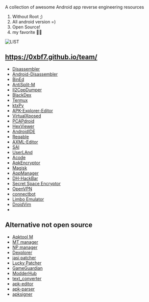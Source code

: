 A collection of awesome Android app reverse engineering resources

1. Without Root ;)
2. All android version =)
3. Open Source!
4. my favorite 🤫🤐

![LIST](https://github.com/ariadesupriyatna/software-reverse-engineering/blob/main/BlackFishSeven.jpg)

## https://0xbf7.github.io/team/
- [Disassembler](https://github.com/timscriptov/Disassembler/releases)
- [Android-Disassembler](https://github.com/yhs0602/Android-Disassembler/releases)
- [BinEd](https://github.com/exbin/bined-android/releases)
- [AntiSplit-M](https://github.com/AbdurazaaqMohammed/AntiSplit-M/releases)
- [Il2CppDumper](https://github.com/Poko-Apps/Il2cppDumpDroidGUI/releases)
- [BlackDex](https://github.com/CodingGay/BlackDex/releases)
- [Termux](https://github.com/termux/termux-app/releases)
- [ktxPy](https://github.com/PsiCodes/ktxpy/releases)
- [APK-Explorer-Editor](https://github.com/apk-editor/APK-Explorer-Editor/releases)
- [VirtualXposed](https://github.com/android-hacker/VirtualXposed/releases)
- [PCAPdroid](https://github.com/emanuele-f/PCAPdroid/releases)
- [HexViewer](https://f-droid.org/packages/fr.ralala.hexviewer/)
- [AndroidIDE](https://github.com/AndroidIDEOfficial/AndroidIDE/releases)
- [Reqable](https://github.com/reqable/reqable-app/releases)
- [AXML-Editor](https://github.com/AbdurazaaqMohammed/AXML-Editor/releases)
- [SAI](https://github.com/Aefyr/SAI/releases)
- [UserLAnd](https://github.com/CypherpunkArmory/UserLAnd/releases)
- [Acode](https://github.com/deadlyjack/Acode)
- [ApkEncryptor](https://github.com/FlyingYu-Z/ApkEncryptor)
- [Magisk](https://github.com/topjohnwu/Magisk/releases)
- [AppManager](https://github.com/MuntashirAkon/AppManager/releases)
- [DH-HackBar](https://github.com/darknethaxor/DH-HackBar/releases)
- [Secret Space Encryptor](https://f-droid.org/packages/com.paranoiaworks.unicus.android.sse/)
- [OpenVPN](https://github.com/schwabe/ics-openvpn/releases)
- [connectbot](https://github.com/connectbot/connectbot/releases)
- [Limbo Emulator](https://github.com/limboemu/limbo/releases)
- [DroidVim](https://github.com/shiftrot/droidvim/releases)
- 
## Alternative not open source 
- [Apktool M](https://maximoff.su/apktool/?lang=en)
- [MT manager](https://mt2.cn/)
- [NP manager](http://normalplayer.top)
- [Dexplorer](https://play.google.com/store/apps/details?id=com.dexplorer)
- [jasi patcher](https://jasi2169.com/jasi-patcher/)
- [Lucky Patcher](https://www.luckypatchers.com/download/)
- [GameGuardian](https://gameguardian.net/download)
- [ModderHub](https://github.com/modder-hub/Modder_Hub/releases/tag/ModderHub)
- [text_converter](https://play.google.com/store/apps/details?id=duy.com.text_converter)
- [apk-editor](https://apk-editor.id.uptodown.com/android/download)
- [apk-parser](https://apkpure.com/id/apk-parser/com.gmail.heagoo.apkeditor.parser)
- [apksigner](https://play.google.com/store/apps/details?id=com.haibison.apksigner)
